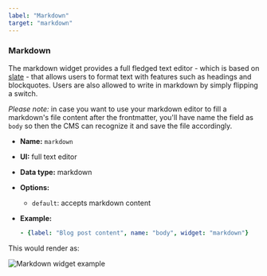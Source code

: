 ```yaml
---
label: "Markdown"
target: "markdown"
---
```


### Markdown

The markdown widget provides a full fledged text editor - which is based on [slate](https://github.com/ianstormtaylor/slate) - that allows users to format text with features such as headings and blockquotes. Users are also allowed to write in markdown by simply flipping a switch.

*Please note:* in case you want to use your markdown editor to fill a markdown's file content after the frontmatter, you'll have name the field as `body` so then the CMS can recognize it and save the file accordingly.

- **Name:** `markdown`
- **UI:** full text editor
- **Data type:** markdown
- **Options:**
  - `default`: accepts markdown content
- **Example:**

  ```yaml
  - {label: "Blog post content", name: "body", widget: "markdown"}
  ```

This would render as:

![Markdown widget example](/img/widgets-markdown.png)

